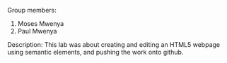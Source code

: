 Group members:
1. Moses Mwenya
2. Paul Mwenya

Description: This lab was about creating and editing an HTML5 webpage using semantic elements, and pushing the work onto github.